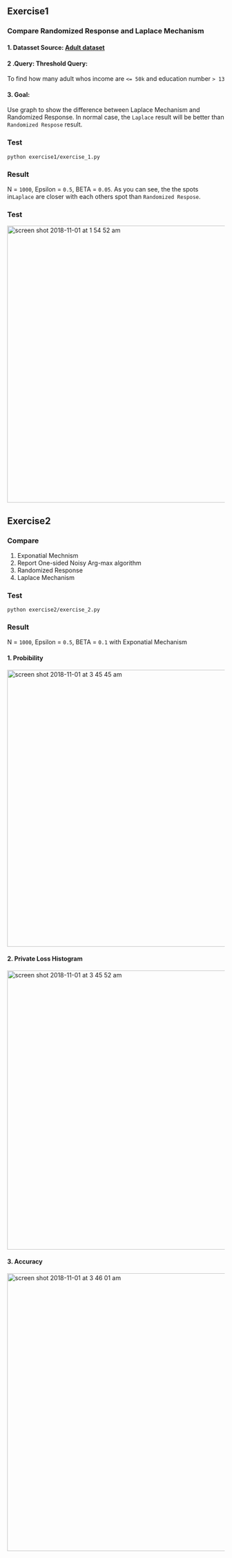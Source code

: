## Exercise1

### Compare Randomized Response and Laplace Mechanism

#### 1. Datasset Source: [Adult dataset](https://archive.ics.uci.edu/ml/datasets/Adult )
#### 2 .Query: Threshold Query: 
To find how many adult whos income are `<= 50k` and education number `> 13`
#### 3. Goal: 
Use graph to show the difference between Laplace Mechanism and Randomized Response. 
In normal case, the `Laplace` result will be better than `Randomized Respose` result.

### Test
```
python exercise1/exercise_1.py
```
### Result 
N = `1000`, Epsilon = `0.5`, BETA = `0.05`. As you can see, the the spots in`Laplace` are closer with each others spot than `Randomized Respose`.

### Test
<img width="641" alt="screen shot 2018-11-01 at 1 54 52 am" src="https://user-images.githubusercontent.com/6240395/47835523-b2c7fe80-dd7a-11e8-81fa-3b19b7c9d3ea.png">



## Exercise2

### Compare
1. Exponatial Mechnism
2. Report One-sided  Noisy Arg-max algorithm
3. Randomized Response 
4. Laplace Mechanism

### Test
```
python exercise2/exercise_2.py
```

### Result 
N = `1000`, Epsilon = `0.5`, BETA = `0.1` with Exponatial Mechanism

#### 1. Probibility
<img width="641" alt="screen shot 2018-11-01 at 3 45 45 am" src="https://user-images.githubusercontent.com/6240395/47839773-540a8100-dd8a-11e8-8db2-c132261334db.png">

#### 2. Private Loss Histogram
<img width="646" alt="screen shot 2018-11-01 at 3 45 52 am" src="https://user-images.githubusercontent.com/6240395/47839790-64226080-dd8a-11e8-8f94-bde971d19570.png">
 

#### 3. Accuracy 
<img width="643" alt="screen shot 2018-11-01 at 3 46 01 am" src="https://user-images.githubusercontent.com/6240395/47839803-700e2280-dd8a-11e8-83b9-2bcddf5f6522.png">
